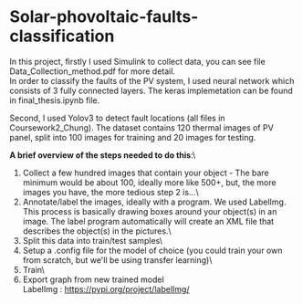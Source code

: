 # Solar-phovoltaic-faults-classification
In this project, firstly I used Simulink to collect data, you can see file Data_Collection_method.pdf for more detail.\
In order to classify the faults of the PV system, I used neural network which consists of 3 fully connected layers. The keras implemetation can be found in final_thesis.ipynb file.

Second, I used Yolov3 to detect fault locations (all files in Coursework2_Chung). The dataset contains 120 thermal images of PV panel, split into 100 images for training and 20 images for testing.

**A brief overview of the steps needed to do this**:\
  1. Collect a few hundred images that contain your object - The bare minimum would be about 100, ideally more like 500+, but, the more images you have, the more tedious step 2 is...\
  2. Annotate/label the images, ideally with a program. We used LabelImg. This process is basically drawing boxes around your object(s) in an image. The label program automatically will create an XML file that describes the object(s) in the pictures.\
  3. Split this data into train/test samples\
  4. Setup a .config file for the model of choice (you could train your own from scratch, but we'll be using transfer learning)\
  5. Train\
  6. Export graph from new trained model\
LabelImg : https://pypi.org/project/labelImg/
